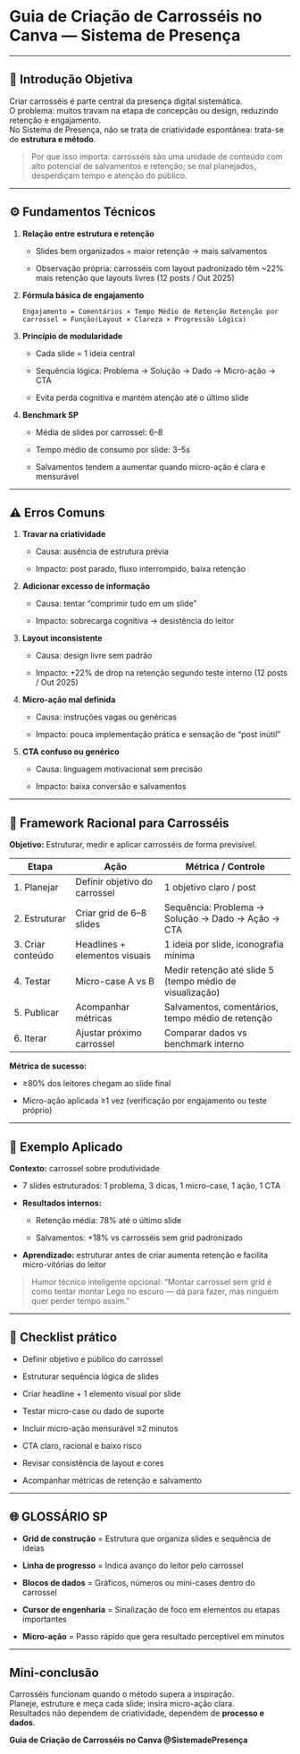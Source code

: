 # Guia de Criação de Carrosséis no Canva — Sistema de Presença

---

## 🧩 Introdução Objetiva

Criar carrosséis é parte central da presença digital sistemática.  
O problema: muitos travam na etapa de concepção ou design, reduzindo retenção e engajamento.  
No Sistema de Presença, não se trata de criatividade espontânea: trata-se de **estrutura e método**.

> Por que isso importa: carrosséis são uma unidade de conteúdo com alto potencial de salvamentos e retenção; se mal planejados, desperdiçam tempo e atenção do público.

---

## ⚙️ Fundamentos Técnicos

1. **Relação entre estrutura e retenção**
    
    - Slides bem organizados = maior retenção → mais salvamentos
        
    - Observação própria: carrosséis com layout padronizado têm ~22% mais retenção que layouts livres (12 posts / Out 2025)
        
2. **Fórmula básica de engajamento**
    
    `Engajamento = Comentários × Tempo Médio de Retenção Retenção por carrossel = Função(Layout × Clareza × Progressão Lógica)`
    
3. **Princípio de modularidade**
    
    - Cada slide = 1 ideia central
        
    - Sequência lógica: Problema → Solução → Dado → Micro-ação → CTA
        
    - Evita perda cognitiva e mantém atenção até o último slide
        
4. **Benchmark SP**
    
    - Média de slides por carrossel: 6–8
        
    - Tempo médio de consumo por slide: 3–5s
        
    - Salvamentos tendem a aumentar quando micro-ação é clara e mensurável
        

---

## ⚠️ Erros Comuns

1. **Travar na criatividade**
    
    - Causa: ausência de estrutura prévia
        
    - Impacto: post parado, fluxo interrompido, baixa retenção
        
2. **Adicionar excesso de informação**
    
    - Causa: tentar “comprimir tudo em um slide”
        
    - Impacto: sobrecarga cognitiva → desistência do leitor
        
3. **Layout inconsistente**
    
    - Causa: design livre sem padrão
        
    - Impacto: +22% de drop na retenção segundo teste interno (12 posts / Out 2025)
        
4. **Micro-ação mal definida**
    
    - Causa: instruções vagas ou genéricas
        
    - Impacto: pouca implementação prática e sensação de “post inútil”
        
5. **CTA confuso ou genérico**
    
    - Causa: linguagem motivacional sem precisão
        
    - Impacto: baixa conversão e salvamentos
        

---

## 🔧 Framework Racional para Carrosséis

**Objetivo:** Estruturar, medir e aplicar carrosséis de forma previsível.

|Etapa|Ação|Métrica / Controle|
|---|---|---|
|1. Planejar|Definir objetivo do carrossel|1 objetivo claro / post|
|2. Estruturar|Criar grid de 6–8 slides|Sequência: Problema → Solução → Dado → Ação → CTA|
|3. Criar conteúdo|Headlines + elementos visuais|1 ideia por slide, iconografia mínima|
|4. Testar|Micro-case A vs B|Medir retenção até slide 5 (tempo médio de visualização)|
|5. Publicar|Acompanhar métricas|Salvamentos, comentários, tempo médio de retenção|
|6. Iterar|Ajustar próximo carrossel|Comparar dados vs benchmark interno|

**Métrica de sucesso:**

- ≥80% dos leitores chegam ao slide final
    
- Micro-ação aplicada ≥1 vez (verificação por engajamento ou teste próprio)
    

---

## 🧪 Exemplo Aplicado

**Contexto:** carrossel sobre produtividade

- 7 slides estruturados: 1 problema, 3 dicas, 1 micro-case, 1 ação, 1 CTA
    
- **Resultados internos:**
    
    - Retenção média: 78% até o último slide
        
    - Salvamentos: +18% vs carrosséis sem grid padronizado
        
- **Aprendizado:** estruturar antes de criar aumenta retenção e facilita micro-vitórias do leitor
    

> Humor técnico inteligente opcional: “Montar carrossel sem grid é como tentar montar Lego no escuro — dá para fazer, mas ninguém quer perder tempo assim.”

---

## 🧾 Checklist prático

-  Definir objetivo e público do carrossel
    
-  Estruturar sequência lógica de slides
    
-  Criar headline + 1 elemento visual por slide
    
-  Testar micro-case ou dado de suporte
    
-  Incluir micro-ação mensurável ≤2 minutos
    
-  CTA claro, racional e baixo risco
    
-  Revisar consistência de layout e cores
    
-  Acompanhar métricas de retenção e salvamento
    

---

## 🌐 GLOSSÁRIO SP

- **Grid de construção** = Estrutura que organiza slides e sequência de ideias
    
- **Linha de progresso** = Indica avanço do leitor pelo carrossel
    
- **Blocos de dados** = Gráficos, números ou mini-cases dentro do carrossel
    
- **Cursor de engenharia** = Sinalização de foco em elementos ou etapas importantes
    
- **Micro-ação** = Passo rápido que gera resultado perceptível em minutos
    

---

## Mini-conclusão

Carrosséis funcionam quando o método supera a inspiração.  
Planeje, estruture e meça cada slide; insira micro-ação clara.  
Resultados não dependem de criatividade, dependem de **processo e dados**.

**Guia de Criação de Carrosséis no Canva @SistemadePresença**